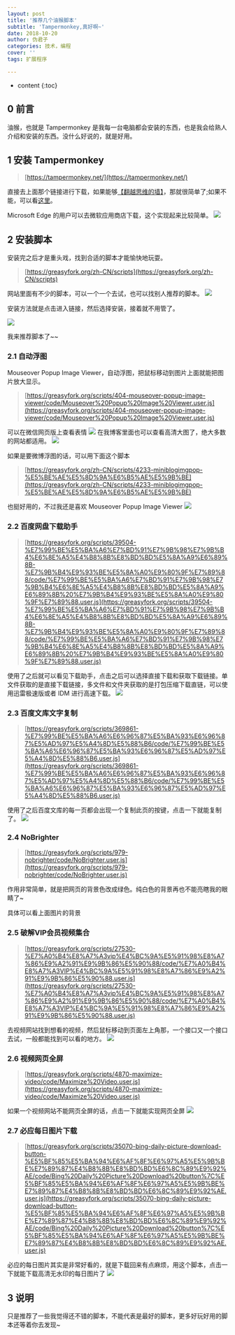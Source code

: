 ```yaml
---
layout: post
title: '推荐几个油猴脚本'
subtitle: 'Tampermonkey,真好啊~'
date: 2018-10-20
author: 伪君子
categories: 技术，编程
cover: ''
tags: 扩展程序

---
```


* content
{:toc}
## 0 前言
油猴，也就是 Tampermonkey 是我每一台电脑都会安装的东西，也是我会给熟人介绍和安装的东西。没什么好说的，就是好用。

## 1  安装 Tampermonkey

>[https://tampermonkey.net/](https://tampermonkey.net/)

直接去上面那个链接进行下载，如果能够[【翻越思维的墙】](https://weijunzii.github.io/2018/07/31/To-Climb-Over-The-Wall.html)，那就很简单了;如果不能，可以看[这里](https://weijunzii.github.io/2018/10/07/Install-The-Chrome-Extension.html)。

Microsoft Edge 的用户可以去微软应用商店下载，这个实现起来比较简单。
![](https://upload-images.jianshu.io/upload_images/2989110-838a2c1706261f89.png)

## 2 安装脚本
安装完之后才是重头戏，找到合适的脚本才能愉快地玩耍。

>[https://greasyfork.org/zh-CN/scripts](https://greasyfork.org/zh-CN/scripts)

网站里面有不少的脚本，可以一个一个去试，也可以找别人推荐的脚本。
![](https://upload-images.jianshu.io/upload_images/2989110-0ae313807f2d2cec.png)

安装方法就是点击进入链接，然后选择安装，接着就不用管了。

![](https://upload-images.jianshu.io/upload_images/2989110-d2f7b7f3b0626015.png)

我来推荐脚本了~~
###  2.1 自动浮图

Mouseover Popup Image Viewer，自动浮图，把鼠标移动到图片上面就能把图片放大显示。
>[https://greasyfork.org/scripts/404-mouseover-popup-image-viewer/code/Mouseover%20Popup%20Image%20Viewer.user.js](https://greasyfork.org/scripts/404-mouseover-popup-image-viewer/code/Mouseover%20Popup%20Image%20Viewer.user.js)

可以在微信网页版上查看表情
![](https://upload-images.jianshu.io/upload_images/2989110-b3c4d0e55fbbeefa.gif)
在我博客里面也可以查看高清大图了，绝大多数的网站都适用。
![](https://upload-images.jianshu.io/upload_images/2989110-257a43e3a28c0b7a.gif)

如果是要微博浮图的话，可以用下面这个脚本
>[https://greasyfork.org/zh-CN/scripts/4233-miniblogimgpop-%E5%BE%AE%E5%8D%9A%E6%B5%AE%E5%9B%BE](https://greasyfork.org/zh-CN/scripts/4233-miniblogimgpop-%E5%BE%AE%E5%8D%9A%E6%B5%AE%E5%9B%BE)

也挺好用的，不过我还是喜欢 Mouseover Popup Image Viewer
![](https://upload-images.jianshu.io/upload_images/2989110-250b9b37e9ec5f34.png)

###  2.2 百度网盘下载助手
>[https://greasyfork.org/scripts/39504-%E7%99%BE%E5%BA%A6%E7%BD%91%E7%9B%98%E7%9B%B4%E6%8E%A5%E4%B8%8B%E8%BD%BD%E5%8A%A9%E6%89%8B-%E7%9B%B4%E9%93%BE%E5%8A%A0%E9%80%9F%E7%89%88/code/%E7%99%BE%E5%BA%A6%E7%BD%91%E7%9B%98%E7%9B%B4%E6%8E%A5%E4%B8%8B%E8%BD%BD%E5%8A%A9%E6%89%8B%20%E7%9B%B4%E9%93%BE%E5%8A%A0%E9%80%9F%E7%89%88.user.js](https://greasyfork.org/scripts/39504-%E7%99%BE%E5%BA%A6%E7%BD%91%E7%9B%98%E7%9B%B4%E6%8E%A5%E4%B8%8B%E8%BD%BD%E5%8A%A9%E6%89%8B-%E7%9B%B4%E9%93%BE%E5%8A%A0%E9%80%9F%E7%89%88/code/%E7%99%BE%E5%BA%A6%E7%BD%91%E7%9B%98%E7%9B%B4%E6%8E%A5%E4%B8%8B%E8%BD%BD%E5%8A%A9%E6%89%8B%20%E7%9B%B4%E9%93%BE%E5%8A%A0%E9%80%9F%E7%89%88.user.js)

使用了之后就可以看见下载助手，点击之后可以选择直接下载和获取下载链接。单文件获取的是直接下载链接，多文件和文件夹获取的是打包压缩下载直链，可以使用迅雷极速版或者 IDM 进行高速下载。
![](https://upload-images.jianshu.io/upload_images/2989110-dd2ba0b5af12fb02.png)

###  2.3 百度文库文字复制
>[https://greasyfork.org/scripts/369861-%E7%99%BE%E5%BA%A6%E6%96%87%E5%BA%93%E6%96%87%E5%AD%97%E5%A4%8D%E5%88%B6/code/%E7%99%BE%E5%BA%A6%E6%96%87%E5%BA%93%E6%96%87%E5%AD%97%E5%A4%8D%E5%88%B6.user.js](https://greasyfork.org/scripts/369861-%E7%99%BE%E5%BA%A6%E6%96%87%E5%BA%93%E6%96%87%E5%AD%97%E5%A4%8D%E5%88%B6/code/%E7%99%BE%E5%BA%A6%E6%96%87%E5%BA%93%E6%96%87%E5%AD%97%E5%A4%8D%E5%88%B6.user.js)

使用了之后百度文库的每一页都会出现一个复制此页的按键，点击一下就能复制了。
![](https://upload-images.jianshu.io/upload_images/2989110-ad43a84f213b19e0.gif)

###  2.4 NoBrighter
>[https://greasyfork.org/scripts/979-nobrighter/code/NoBrighter.user.js](https://greasyfork.org/scripts/979-nobrighter/code/NoBrighter.user.js)

作用非常简单，就是把网页的背景色改成绿色。纯白色的背景再也不能亮瞎我的眼睛了~

具体可以看上面图片的背景

###  2.5 破解VIP会员视频集合
>[https://greasyfork.org/scripts/27530-%E7%A0%B4%E8%A7%A3vip%E4%BC%9A%E5%91%98%E8%A7%86%E9%A2%91%E9%9B%86%E5%90%88/code/%E7%A0%B4%E8%A7%A3VIP%E4%BC%9A%E5%91%98%E8%A7%86%E9%A2%91%E9%9B%86%E5%90%88.user.js](https://greasyfork.org/scripts/27530-%E7%A0%B4%E8%A7%A3vip%E4%BC%9A%E5%91%98%E8%A7%86%E9%A2%91%E9%9B%86%E5%90%88/code/%E7%A0%B4%E8%A7%A3VIP%E4%BC%9A%E5%91%98%E8%A7%86%E9%A2%91%E9%9B%86%E5%90%88.user.js)

去视频网站找到想看的视频，然后鼠标移动到页面左上角那，一个接口又一个接口去试，一般都能找到可以看的地方。
![](https://upload-images.jianshu.io/upload_images/2989110-599fb663c3dee7e1.png)

###  2.6 视频网页全屏
>[https://greasyfork.org/scripts/4870-maximize-video/code/Maximize%20Video.user.js](https://greasyfork.org/scripts/4870-maximize-video/code/Maximize%20Video.user.js)

如果一个视频网站不能网页全屏的话，点击一下就能实现网页全屏
![](https://upload-images.jianshu.io/upload_images/2989110-b044bb9255b813aa.png?imageMogr2/auto-orient/strip%7CimageView2/2/w/1240)


###  2.7 必应每日图片下载
>[https://greasyfork.org/scripts/35070-bing-daily-picture-download-button-%E5%BF%85%E5%BA%94%E6%AF%8F%E6%97%A5%E5%9B%BE%E7%89%87%E4%B8%8B%E8%BD%BD%E6%8C%89%E9%92%AE/code/Bing%20Daily%20Picture%20Download%20button%7C%E5%BF%85%E5%BA%94%E6%AF%8F%E6%97%A5%E5%9B%BE%E7%89%87%E4%B8%8B%E8%BD%BD%E6%8C%89%E9%92%AE.user.js](https://greasyfork.org/scripts/35070-bing-daily-picture-download-button-%E5%BF%85%E5%BA%94%E6%AF%8F%E6%97%A5%E5%9B%BE%E7%89%87%E4%B8%8B%E8%BD%BD%E6%8C%89%E9%92%AE/code/Bing%20Daily%20Picture%20Download%20button%7C%E5%BF%85%E5%BA%94%E6%AF%8F%E6%97%A5%E5%9B%BE%E7%89%87%E4%B8%8B%E8%BD%BD%E6%8C%89%E9%92%AE.user.js)

必应的每日图片其实是非常好看的，就是下载回来有点麻烦，用这个脚本，点击一下就能下载高清无水印的每日图片了
![](https://upload-images.jianshu.io/upload_images/2989110-5d93c420a0f33caf.jpg?imageMogr2/auto-orient/strip%7CimageView2/2/w/1240)

##  3 说明
只是推荐了一些我觉得还不错的脚本，不能代表是最好的脚本，更多好玩好用的脚本还等着你去发现~
